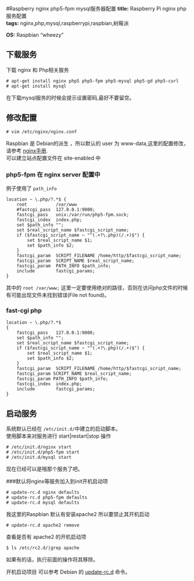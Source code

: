 #Raspberry nginx php5-fpm mysql服务器配置
**title:** Raspberry Pi nginx php服务配置  
**tags:** nginx,php,mysql,raspberrypi,raspbian,树莓派  

**OS:** Raspbian “wheezy”

## 下载服务
下载 nginx 和 Php相关服务

    # apt-get install nginx php5 php5-fpm php5-mysql php5-gd php5-curl 
    # apt-get install mysql 

在下载mysql服务的时候会提示设置密码,最好不要留空。

## 修改配置

    # vim /etc/nginx/nginx.conf

Raspbian 是 Debian的派生 ，所以默认的 user 为 www-data,这里的配置修改，请参考 [nginx手册][nginx-doc].  
可以建立站点配置文件在 site-enabled 中

### php5-fpm 在 nginx server 配置中

例子使用了 `path_info`

    location ~ \.php/?.*$ {
        root           /var/www
        #fastcgi_pass  127.0.0.1:9000;
        fastcgi_pass   unix:/var/run/php5-fpm.sock;
        fastcgi_index  index.php;
        set $path_info "";
        set $real_script_name $fastcgi_script_name;
        if ($fastcgi_script_name ~ "^(.+?\.php)(/.+)$") {
            set $real_script_name $1;
            set $path_info $2;
        }
        fastcgi_param  SCRIPT_FILENAME /home/http/$fastcgi_script_name;
        fastcgi_param  SCRIPT_NAME $real_script_name;
        fastcgi_param  PATH_INFO $path_info;
        include        fastcgi_params;
    }

其中的 `root /var/www;` 这里一定要使用绝对的路径，否则在访问php文件的时候有可能出现文件未找到错误(File not found)。

### fast-cgi php

    location ~ \.php/?.*$
    {
        fastcgi_pass   127.0.0.1:9000;
        set $path_info "";
        set $real_script_name $fastcgi_script_name;
        if ($fastcgi_script_name ~ "^(.+?\.php)(/.+)$") {
            set $real_script_name $1;
            set $path_info $2;
        }
        fastcgi_param  SCRIPT_FILENAME /home/http/$fastcgi_script_name;
        fastcgi_param SCRIPT_NAME $real_script_name;
        fastcgi_param PATH_INFO $path_info;
        fastcgi_index  index.php;
        include        fastcgi_params;
    }

## 启动服务
系统默认已经在 `/etc/init.d/`中建立的启动脚本。  
使用脚本来对服务进行 start|restart|stop 操作

    # /etc/init.d/nginx start
    # /etc/init.d/php5-fpm start
    # /etc/init.d/mysql start

现在已经可以是哦那个服务了吧。

###默认将nginx等服务加入到init开机启动项

    # update-rc.d nginx defaults
    # update-rc.d php5-fpm defaults
    # update-rc.d mysql defaults

我这里的Raspbian 默认有安装apache2 所以要禁止其开机启动
    
    # update-rc.d apache2 remove 

查看是否有 apache2 的开机启动项

    $ ls /etc/rc2.d/|grep apache

如果有的话，执行前面的操作将其移除。

开机启动项目 可以参考 Debian 的 [update-rc.d](update-rc.d) 命令。

[nginx-doc]:http://nginx.org/cn/docs/

